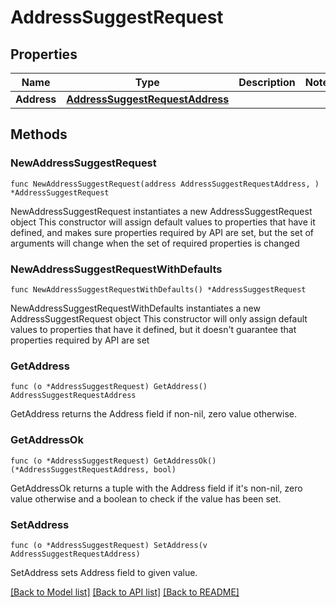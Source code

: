 # AddressSuggestRequest

## Properties

Name | Type | Description | Notes
------------ | ------------- | ------------- | -------------
**Address** | [**AddressSuggestRequestAddress**](AddressSuggestRequestAddress.md) |  | 

## Methods

### NewAddressSuggestRequest

`func NewAddressSuggestRequest(address AddressSuggestRequestAddress, ) *AddressSuggestRequest`

NewAddressSuggestRequest instantiates a new AddressSuggestRequest object
This constructor will assign default values to properties that have it defined,
and makes sure properties required by API are set, but the set of arguments
will change when the set of required properties is changed

### NewAddressSuggestRequestWithDefaults

`func NewAddressSuggestRequestWithDefaults() *AddressSuggestRequest`

NewAddressSuggestRequestWithDefaults instantiates a new AddressSuggestRequest object
This constructor will only assign default values to properties that have it defined,
but it doesn't guarantee that properties required by API are set

### GetAddress

`func (o *AddressSuggestRequest) GetAddress() AddressSuggestRequestAddress`

GetAddress returns the Address field if non-nil, zero value otherwise.

### GetAddressOk

`func (o *AddressSuggestRequest) GetAddressOk() (*AddressSuggestRequestAddress, bool)`

GetAddressOk returns a tuple with the Address field if it's non-nil, zero value otherwise
and a boolean to check if the value has been set.

### SetAddress

`func (o *AddressSuggestRequest) SetAddress(v AddressSuggestRequestAddress)`

SetAddress sets Address field to given value.



[[Back to Model list]](../README.md#documentation-for-models) [[Back to API list]](../README.md#documentation-for-api-endpoints) [[Back to README]](../README.md)


